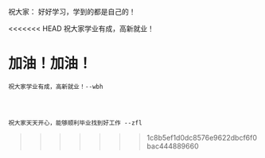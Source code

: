 祝大家：
	好好学习，学到的都是自己的！


<<<<<<< HEAD
	祝大家学业有成，高新就业！


加油！加油！
=======
	祝大家学业有成，高新就业！--wbh




	祝大家天天开心，能够顺利毕业找到好工作 --zfl
	
>>>>>>> 1c8b5ef1d0dc8576e9622dbcf6f0bac444889660
